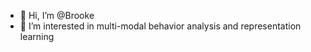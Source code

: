 - 👋 Hi, I’m @Brooke
- 👀 I’m interested in multi-modal behavior analysis and representation learning
<!---
- 🌱 I’m currently learning ...
- 💞️ I’m looking to collaborate on ...
- 📫 How to reach me ...


Brookekekeboom/Brookekekeboom is a ✨ special ✨ repository because its `README.md` (this file) appears on your GitHub profile.
You can click the Preview link to take a look at your changes.
--->
